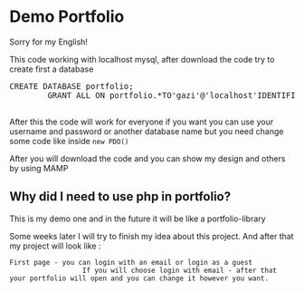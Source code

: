 <h1>Demo Portfolio</h1>
<p>Sorry for my English!</p>
<p>This code working with localhost mysql, after download the code try to create first a database<br>
  <cod><pre>CREATE DATABASE portfolio;
        GRANT ALL ON portfolio.*TO'gazi'@'localhost'IDENTIFIED BY 'presheva123';
  </pre></code>
  After this the code will work for everyone if you want you can use your username and password or another database name but you need change some code like inside <code>new PDO()</code>
</p>



<p>After you will download the code and you can show my design and others by using MAMP <br></p>

<h2>Why did I need to use php in portfolio?</h2>
<p >This is my demo one and in the future it will be like a portfolio-library</p>

<p>Some weeks later I will try to finish my idea about this project. And after that my project will look like :
  <br><pre><code>First page - you can login with an email or login as a guest
                  If you will choose login with email - after that your portfolio will open and you can change it however you want. 
  </code></pre></p>






<p></p>
